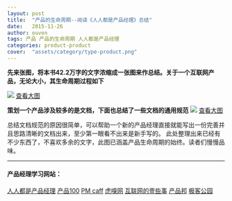```yaml
---
layout: post
title:  "产品的生命周期--阅读《人人都是产品经理》总结"
date:   2015-11-26
author: ouven
tags: 产品 产品的生命周期 人人都是产品经理
categories: product-product
cover:  "assets/category/type-product.png"
---
```


**先来张图，将本书42.2万字的文字浓缩成一张图来作总结。关于一个互联网产品，无论大小，其生命周期过程如下**

![](http://7tszky.com1.z0.glb.clouddn.com/Fvy7vhQTsh8PKin2Kfi19cHhEVIN)
[查看大图](http://7tszky.com1.z0.glb.clouddn.com/Fvy7vhQTsh8PKin2Kfi19cHhEVIN)

**策划一个产品涉及较多的是文档，下面也总结了一些文档的通用规范**
![](http://7tszky.com1.z0.glb.clouddn.com/Fn1hANMme6STGs6znKsGvqAe7tJw)
[查看大图](http://7tszky.com1.z0.glb.clouddn.com/Fn1hANMme6STGs6znKsGvqAe7tJw)

总结文档规范的原因很简单，可以帮助一个新的产品经理直接就能写出一份完善并且思路清晰的文档出来，至少第一眼看不出来是新手写的。
此处整理出来已经有不少东西了，不喜欢多余的文字，此图已涵盖产品生命周期的始终。读者们慢慢品味。

***

#### 产品经理学习网站：

[人人都是产品经理](http://www.woshipm.com/)
[产品100](http://www.chanpin100.com/)
[PM caff](http://pmcaff.com/portal.php)
[虎嗅网](http://www.huxiu.com/)
[互联网的壹些事](http://www.yixieshi.com/)
[产品邦](http://www.masterchat.cn/)
[极客公园](http://www.geekpark.net/)